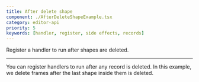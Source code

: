 ```yaml
---
title: After delete shape
component: ./AfterDeleteShapeExample.tsx
category: editor-api
priority: 5
keywords: [handler, register, side effects, records]
---
```


Register a handler to run after shapes are deleted.

---

You can register handlers to run after any record is deleted. In this example, we delete frames
after the last shape inside them is deleted.
